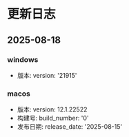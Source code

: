# 更新日志

## 2025-08-18

### windows
- 版本: version: '21915'

### macos
- 版本: version: 12.1.22522
- 构建号: build_number: '0'
- 发布日期: release_date: '2025-08-15'

